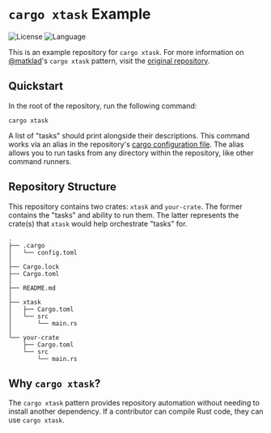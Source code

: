 # `cargo xtask` Example

![License](https://img.shields.io/github/license/nickgerace/cargo-xtask-example?style=for-the-badge&color=blue)
![Language](https://img.shields.io/github/languages/top/nickgerace/cargo-xtask-example?&logo=rust&color=orange&style=for-the-badge)

This is an example repository for `cargo xtask`.
For more information on [@matklad](https://github.com/matklad)'s `cargo xtask` pattern, visit the [original repository](https://github.com/matklad/cargo-xtask).

## Quickstart

In the root of the repository, run the following command:

```shell
cargo xtask
```

A list of "tasks" should print alongside their descriptions.
This command works via an alias in the repository's [cargo configuration file](.cargo/config).
The alias allows you to run tasks from any directory within the repository, like other command runners.

## Repository Structure

This repository contains two crates: `xtask` and `your-crate`.
The former contains the "tasks" and ability to run them.
The latter represents the crate(s) that `xtask` would help orchestrate "tasks" for.

```
.
├── .cargo
│   └── config.toml
│
├── Cargo.lock
├── Cargo.toml
│
├── README.md
│
├── xtask
│   ├── Cargo.toml
│   └── src
│       └── main.rs
│
└── your-crate
    ├── Cargo.toml
    └── src
        └── main.rs
```

## Why `cargo xtask`?

The `cargo xtask` pattern provides repository automation without needing to install another dependency.
If a contributor can compile Rust code, they can use `cargo xtask`.